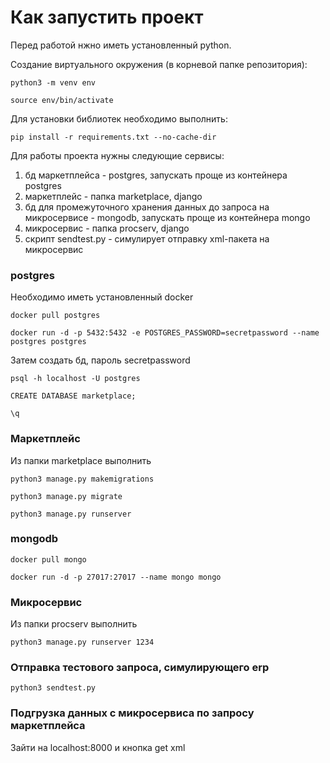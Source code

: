 # Как запустить проект

Перед работой нжно иметь установленный python. 

Создание виртуального окружения (в корневой папке репозитория):

`python3 -m venv env`

`source env/bin/activate`

Для установки библиотек необходимо выполнить:

`pip install -r requirements.txt --no-cache-dir`

Для работы проекта нужны следующие сервисы:
1. бд маркетплейса - postgres, запускать проще из контейнера postgres
2. маркетплейс - папка marketplace, django
3. бд для промежуточного хранения данных до запроса на микросервисе - mongodb, запускать проще из контейнера mongo
4. микросервис - папка procserv, django
5. скрипт sendtest.py - симулирует отправку xml-пакета на микросервис

### postgres
Необходимо иметь установленный docker

`docker pull postgres`

`docker run -d -p 5432:5432 -e POSTGRES_PASSWORD=secretpassword --name postgres postgres`

Затем создать бд, пароль secretpassword

`psql -h localhost -U postgres`

`CREATE DATABASE marketplace;`

`\q`

### Маркетплейс
Из папки marketplace выполнить

`python3 manage.py makemigrations`

`python3 manage.py migrate`

`python3 manage.py runserver`

### mongodb

`docker pull mongo`

`docker run -d -p 27017:27017 --name mongo mongo`

### Микросервис
Из папки procserv выполнить

`python3 manage.py runserver 1234`

### Отправка тестового запроса, симулирующего erp

`python3 sendtest.py`

### Подгрузка данных с микросервиса по запросу маркетплейса

Зайти на localhost:8000 и кнопка get xml
